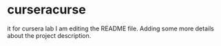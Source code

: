 # curseracurse
it for cursera lab
I am editing the README file.
Adding some more details about the project description.
